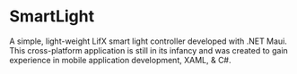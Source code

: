 # SmartLight

A simple, light-weight LifX smart light controller developed with .NET Maui. This cross-platform application is still in its infancy and was created to gain experience in mobile application development, XAML, & C#.
